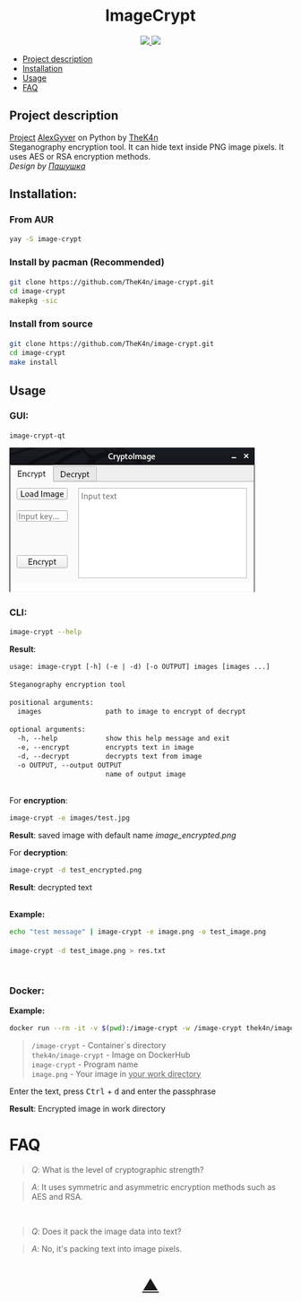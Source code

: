 

<h1 align="center">ImageCrypt</h1>

<p align="center">
  <a href="https://github.com/TheK4n">
    <img src="https://img.shields.io/github/followers/TheK4n?label=Follow&style=social">
  </a>
  <a href="https://github.com/TheK4n/image-crypt">
    <img src="https://img.shields.io/github/stars/TheK4n/image-crypt?style=social">
  </a>
</p>

* [Project description](#chapter-0)
* [Installation](#chapter-1)
* [Usage](#chapter-2)
* [FAQ](#chapter-3)


<a id="chapter-0"></a>
## Project description 

[Project](https://github.com/AlexGyver/crypto) [AlexGyver](https://github.com/AlexGyver) on Python by [TheK4n](https://github.com/TheK4n)
\
Steganography encryption tool. It can hide text inside PNG image pixels. It uses AES or RSA encryption methods.
\
_Design by [Пашушка](https://github.com/PAPASKAS)_



<a id="chapter-1"></a>
## Installation:

### From AUR
```bash
yay -S image-crypt
```


### Install by pacman (Recommended)

```bash
git clone https://github.com/TheK4n/image-crypt.git
cd image-crypt
makepkg -sic
```


### Install from source

```bash
git clone https://github.com/TheK4n/image-crypt.git
cd image-crypt
make install
```

<a id="chapter-2"></a>
## Usage

### GUI:
```
image-crypt-qt
```
[![Example](assets/preview.png)]()



### CLI:

```bash
image-crypt --help
```
**Result**:
```text
usage: image-crypt [-h] (-e | -d) [-o OUTPUT] images [images ...]

Steganography encryption tool

positional arguments:
  images                path to image to encrypt of decrypt

optional arguments:
  -h, --help            show this help message and exit
  -e, --encrypt         encrypts text in image
  -d, --decrypt         decrypts text from image
  -o OUTPUT, --output OUTPUT
                        name of output image
```

\
For **encryption**: 
```bash
image-crypt -e images/test.jpg
```
**Result**: saved image with default name _image_encrypted.png_


For **decryption**: 
```bash
image-crypt -d test_encrypted.png
```
**Result**: decrypted text

\
**Example:**
```bash
echo "test message" | image-crypt -e image.png -o test_image.png

image-crypt -d test_image.png > res.txt
```

<br>

### Docker:

**Example:**
```bash
docker run --rm -it -v $(pwd):/image-crypt -w /image-crypt thek4n/image-crypt image-crypt -e image.png
```
> `/image-crypt` - Container\`s directory\
> `thek4n/image-crypt` - Image on DockerHub\
> `image-crypt` - Program name\
> `image.png` - Your image in <ins>your work directory</ins>

Enter the text, press <kbd>Ctrl</kbd> + <kbd>d</kbd> and enter the passphrase

**Result**: Encrypted image in work directory


<a id="chapter-3"></a>
# FAQ

> *Q*: What is the level of cryptographic strength?

> *A*: It uses symmetric and asymmetric encryption methods such as AES and RSA.

<br>

> *Q*: Does it pack the image data into text?

> *A*: No, it's packing text into image pixels.


<h1 align="center"><a href="#top">▲</a></h1>
